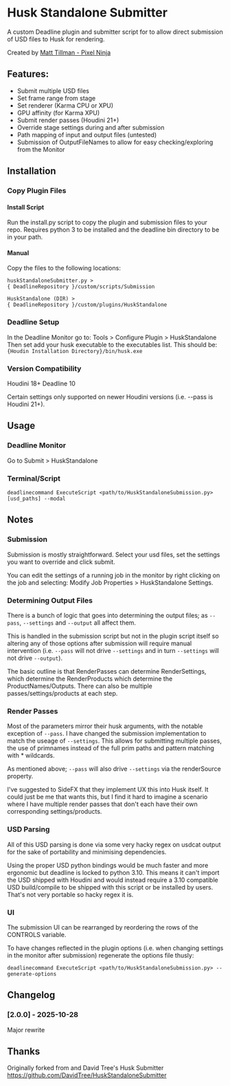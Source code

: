 # Husk Standalone Submitter
A custom Deadline plugin and submitter script for to allow direct submission of USD files to Husk for rendering.

Created by [Matt Tillman - Pixel Ninja](https://pixelninja.design/)

## Features:
- Submit multiple USD files
- Set frame range from stage
- Set renderer (Karma CPU or XPU)
- GPU affinity (for Karma XPU)
- Submit render passes (Houdini 21+)
- Override stage settings during and after submission
- Path mapping of input and output files (untested)
- Submission of OutputFileNames to allow for easy checking/exploring from the Monitor

## Installation
### Copy Plugin Files
#### Install Script
Run the install.py script to copy the plugin and submission files to your repo.
Requires python 3 to be installed and the deadline bin directory to be in your path.

#### Manual
Copy the files to the following locations:

```
huskStandaloneSubmitter.py >
{ DeadlineRepository }/custom/scripts/Submission
```

```
HuskStandalone (DIR) >
{ DeadlineRepository }/custom/plugins/HuskStandalone
```

### Deadline Setup
In the Deadline Monitor go to:
Tools > Configure Plugin > HuskStandalone
Then set add your husk executable to the executables list.
This should be:
`{Houdin Installation Directory}/bin/husk.exe`

### Version Compatibility
Houdini 18+
Deadline 10

Certain settings only supported on newer Houdini versions (i.e. --pass is Houdini 21+).

## Usage
### Deadline Monitor
Go to Submit > HuskStandalone

### Terminal/Script
`deadlinecommand ExecuteScript <path/to/HuskStandaloneSubmission.py> [usd_paths] --modal`

## Notes
### Submission
Submission is mostly straightforward. Select your usd files, set the settings you want to override and click submit.

You can edit the settings of a running job in the monitor by right clicking on the job and selecting:
Modify Job Properties > HuskStandalone Settings.

### Determining Output Files
There is a bunch of logic that goes into determining the output files; as `--pass`, `--settings` and `--output` all affect them.

This is handled in the submission script but not in the plugin script itself so altering any of those options after submission will require manual intervention (i.e. `--pass` will not drive `--settings` and in turn `--settings` will not drive `--output`).

The basic outline is that RenderPasses can determine RenderSettings, which determine the RenderProducts which determine the ProductNames/Outputs. There can also be multiple passes/settings/products at each step.

### Render Passes
Most of the parameters mirror their husk arguments, with the notable exception of `--pass`. I have changed the submission implementation to match the useage of `--settings`. This allows for submitting multiple passes, the use of primnames instead of the full prim paths and pattern matching with * wildcards. 

As mentioned above; `--pass` will also drive `--settings` via the renderSource property.

I've suggested to SideFX that they implement UX this into Husk itself. It could just be me that wants this, but I find it hard to imagine a scenario where I have multiple render passes that don't each have their own corresponding settings/products.

### USD Parsing
All of this USD parsing is done via some very hacky regex on usdcat output for the sake of portability and minimising dependencies.

Using the proper USD python bindings would be much faster and more ergonomic but deadline is locked to python 3.10. This means it can't import the USD shipped with Houdini and would instead require a 3.10 compatible USD build/compile to be shipped with this script or be installed by users. That's not very portable so hacky regex it is.

### UI
The submission UI can be rearranged by reordering the rows of the CONTROLS variable.

To have changes reflected in the plugin options (i.e. when changing settings in the monitor after submission) regenerate the options file thusly:

`deadlinecommand ExecuteScript <path/to/HuskStandaloneSubmission.py> --generate-options`

## Changelog
### [2.0.0] - 2025-10-28
Major rewrite

## Thanks
Originally forked from and David Tree's Husk Submitter
https://github.com/DavidTree/HuskStandaloneSubmitter

